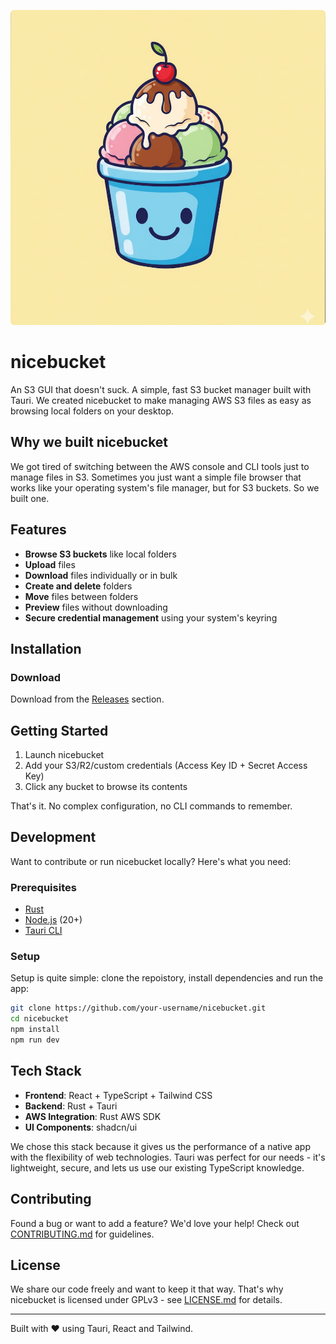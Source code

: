 ![Logo of nicebucket](assets/logo.png)

# nicebucket

An S3 GUI that doesn't suck.
A simple, fast S3 bucket manager built with Tauri.
We created nicebucket to make managing AWS S3 files as easy as browsing local folders on your desktop.

## Why we built nicebucket

We got tired of switching between the AWS console and CLI tools just to manage files in S3.
Sometimes you just want a simple file browser that works like your operating system's file manager, but for S3 buckets.
So we built one.

## Features

- **Browse S3 buckets** like local folders
- **Upload** files
- **Download** files individually or in bulk
- **Create and delete** folders
- **Move** files between folders
- **Preview** files without downloading
- **Secure credential management** using your system's keyring

## Installation

### Download

Download from the [Releases](https://github.com/nicebucket-org/nicebucket/releases) section.

## Getting Started

1. Launch nicebucket
2. Add your S3/R2/custom credentials (Access Key ID + Secret Access Key)
3. Click any bucket to browse its contents

That's it. No complex configuration, no CLI commands to remember.

## Development

Want to contribute or run nicebucket locally? Here's what you need:

### Prerequisites

- [Rust](https://rustup.rs/)
- [Node.js](https://nodejs.org/) (20+)
- [Tauri CLI](https://v2.tauri.app/reference/cli/)

### Setup

Setup is quite simple: clone the repoistory, install dependencies and run the app:

```bash
git clone https://github.com/your-username/nicebucket.git
cd nicebucket
npm install
npm run dev
```

## Tech Stack

- **Frontend**: React + TypeScript + Tailwind CSS
- **Backend**: Rust + Tauri
- **AWS Integration**: Rust AWS SDK
- **UI Components**: shadcn/ui

We chose this stack because it gives us the performance of a native app with the flexibility of web technologies.
Tauri was perfect for our needs - it's lightweight, secure, and lets us use our existing TypeScript knowledge.

## Contributing

Found a bug or want to add a feature? We'd love your help! Check out [CONTRIBUTING.md](CONTRIBUTING.md) for guidelines.

## License

We share our code freely and want to keep it that way. That's why nicebucket is licensed under GPLv3 - see [LICENSE.md](LICENSE.md) for details.

---

Built with ❤️ using Tauri, React and Tailwind.
